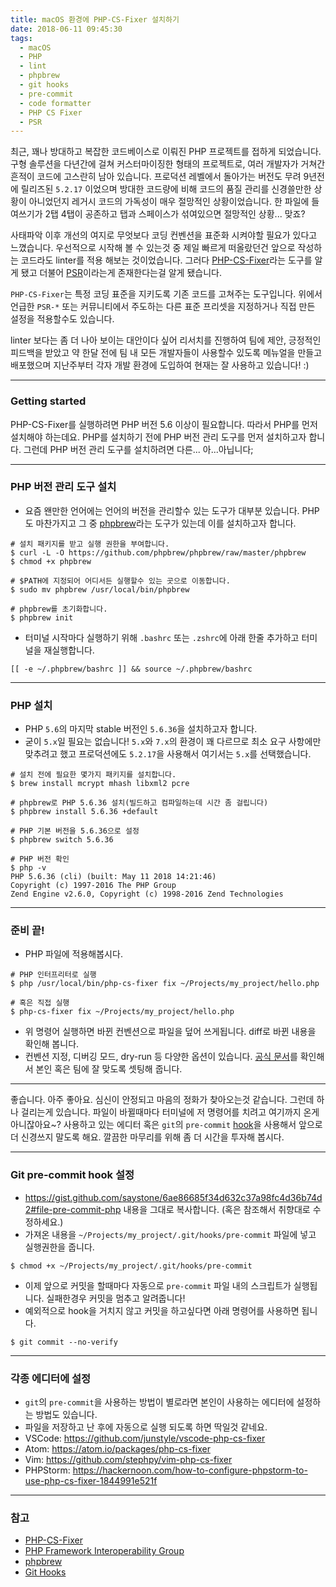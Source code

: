 ```yaml
---
title: macOS 환경에 PHP-CS-Fixer 설치하기
date: 2018-06-11 09:45:30
tags:
  - macOS
  - PHP
  - lint
  - phpbrew
  - git hooks
  - pre-commit
  - code formatter
  - PHP CS Fixer
  - PSR
---
```


최근, 꽤나 방대하고 복잡한 코드베이스로 이뤄진 PHP 프로젝트를 접하게 되었습니다. 구형 솔루션을 다년간에 걸쳐 커스터마이징한 형태의 프로젝트로, 여러 개발자가 거쳐간 흔적이 코드에 고스란히 남아 있습니다. 프로덕션 레벨에서 돌아가는 버전도 무려 9년전에 릴리즈된 `5.2.17` 이었으며 방대한 코드량에 비해 코드의 품질 관리를 신경쓸만한 상황이 아니었던지 레거시 코드의 가독성이 매우 절망적인 상황이었습니다. 한 파일에 들여쓰기가 2탭 4탭이 공존하고 탭과 스페이스가 섞여있으면 절망적인 상황... 맞죠?<!-- more -->

사태파악 이후 개선의 여지로 무엇보다 코딩 컨벤션을 표준화 시켜야할 필요가 있다고 느꼈습니다. 우선적으로 시작해 볼 수 있는것 중 제일 빠르게 떠올랐던건 앞으로 작성하는 코드라도 linter를 적용 해보는 것이었습니다. 그러다 [PHP-CS-Fixer](https://github.com/FriendsOfPHP/PHP-CS-Fixer)라는 도구를 알게 됐고 더불어 [PSR](https://github.com/php-fig/fig-standards)이라는게 존재한다는걸 알게 됐습니다.

`PHP-CS-Fixer`는 특정 코딩 표준을 지키도록 기존 코드를 고쳐주는 도구입니다. 위에서 언급한 `PSR-*` 또는 커뮤니티에서 주도하는 다른 표준 프리셋을 지정하거나 직접 만든 설정을 적용할수도 있습니다.

linter 보다는 좀 더 나아 보이는 대안이다 싶어 리서치를 진행하여 팀에 제안, 긍정적인 피드백을 받았고 약 한달 전에 팀 내 모든 개발자들이 사용할수 있도록 메뉴얼을 만들고 배포했으며 지난주부터 각자 개발 환경에 도입하여 현재는 잘 사용하고 있습니다! :)

---

### Getting started
PHP-CS-Fixer를 실행하려면 PHP 버전 5.6 이상이 필요합니다. 따라서 PHP를 먼저 설치해야 하는데요. PHP를 설치하기 전에 PHP 버전 관리 도구를 먼저 설치하고자 합니다. 그런데 PHP 버전 관리 도구를 설치하려면 다른... 아...아닙니다;

---

### PHP 버전 관리 도구 설치
  - 요즘 왠만한 언어에는 언어의 버전을 관리할수 있는 도구가 대부분 있습니다. PHP도 마찬가지고 그 중 [phpbrew](https://github.com/phpbrew/phpbrew)라는 도구가 있는데 이를 설치하고자 합니다.

```shell installing phpbrew https://github.com/phpbrew/phpbrew#install
# 설치 패키지를 받고 실행 권한을 부여합니다.
$ curl -L -O https://github.com/phpbrew/phpbrew/raw/master/phpbrew
$ chmod +x phpbrew

# $PATH에 지정되어 어디서든 실행할수 있는 곳으로 이동합니다.
$ sudo mv phpbrew /usr/local/bin/phpbrew

# phpbrew를 초기화합니다.
$ phpbrew init
```

  - 터미널 시작마다 실행하기 위해 `.bashrc` 또는  `.zshrc`에 아래 한줄 추가하고 터미널을 재실행합니다.

```shell
[[ -e ~/.phpbrew/bashrc ]] && source ~/.phpbrew/bashrc
```

---

### PHP 설치
  - PHP `5.6`의 마지막 stable 버전인 `5.6.36`을 설치하고자 합니다.
  - 굳이 `5.x`일 필요는 없습니다! `5.x`와 `7.x`의 환경이 꽤 다르므로 최소 요구 사항에만 맞추려고 했고 프로덕션에도 `5.2.17`을 사용해서 여기서는 `5.x`를 선택했습니다.
```shell installing PHP 5.6.36 via phpbrew
# 설치 전에 필요한 몇가지 패키지를 설치합니다.
$ brew install mcrypt mhash libxml2 pcre

# phpbrew로 PHP 5.6.36 설치(빌드하고 컴파일하는데 시간 좀 걸립니다)
$ phpbrew install 5.6.36 +default

# PHP 기본 버전을 5.6.36으로 설정
$ phpbrew switch 5.6.36

# PHP 버전 확인
$ php -v
PHP 5.6.36 (cli) (built: May 11 2018 14:21:46)
Copyright (c) 1997-2016 The PHP Group
Zend Engine v2.6.0, Copyright (c) 1998-2016 Zend Technologies
```

---

### 준비 끝!
  - PHP 파일에 적용해봅시다.
```shell
# PHP 인터프리터로 실행
$ php /usr/local/bin/php-cs-fixer fix ~/Projects/my_project/hello.php

# 혹은 직접 실행
$ php-cs-fixer fix ~/Projects/my_project/hello.php
```
  - 위 명령어 실행하면 바뀐 컨벤션으로 파일을 덮어 쓰게됩니다. diff로 바뀐 내용을 확인해 봅니다.
  - 컨벤션 지정, 디버깅 모드, dry-run 등 다양한 옵션이 있습니다. [공식 문서](https://github.com/FriendsOfPHP/PHP-CS-Fixer#usage)를 확인해서 본인 혹은 팀에 잘 맞도록 셋팅해 줍니다.

---

좋습니다. 아주 좋아요. 심신이 안정되고 마음의 정화가 찾아오는것 같습니다. 그런데 하나 걸리는게 있습니다. 파일이 바뀔때마다 터미널에 저 명령어를 치려고 여기까지 온게 아니잖아요~? 사용하고 있는 에디터 혹은 `git`의 `pre-commit` [hook](https://githooks.com/)을 사용해서 앞으로 더 신경쓰지 말도록 해요. 깔끔한 마무리를 위해 좀 더 시간을 투자해 봅시다.

---

### Git pre-commit hook 설정
  - https://gist.github.com/saystone/6ae86685f34d632c37a98fc4d36b74d2#file-pre-commit-php 내용을 그대로 복사합니다. (혹은 참조해서 취향대로 수정하세요.)
  - 가져온 내용을 `~/Projects/my_project/.git/hooks/pre-commit` 파일에 넣고 실행권한을 줍니다.

```shell grant executable authority
$ chmod +x ~/Projects/my_project/.git/hooks/pre-commit
```

  - 이제 앞으로 커밋을 할때마다 자동으로 `pre-commit` 파일 내의 스크립트가 실행됩니다. 실패한경우 커밋을 멈추고 알려줍니다!
  - 예외적으로 hook을 거치지 않고 커밋을 하고싶다면 아래 명령어를 사용하면 됩니다.

```shell ignore hook
$ git commit --no-verify
```

---

### 각종 에디터에 설정
  - `git`의 `pre-commit`을 사용하는 방법이 별로라면 본인이 사용하는 에디터에 설정하는 방법도 있습니다.
  - 파일을 저장하고 난 후에 자동으로 실행 되도록 하면 딱일것 같네요.
  - VSCode: https://github.com/junstyle/vscode-php-cs-fixer
  - Atom: https://atom.io/packages/php-cs-fixer
  - Vim: https://github.com/stephpy/vim-php-cs-fixer
  - PHPStorm: https://hackernoon.com/how-to-configure-phpstorm-to-use-php-cs-fixer-1844991e521f

---

### 참고
  - [PHP-CS-Fixer](https://github.com/FriendsOfPHP/PHP-CS-Fixer)
  - [PHP Framework Interoperability Group](https://github.com/php-fig/fig-standards)
  - [phpbrew](https://github.com/phpbrew/phpbrew)
  - [Git Hooks](https://githooks.com/)
